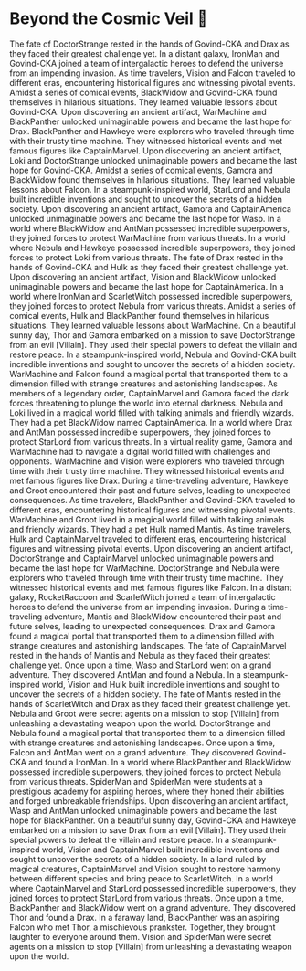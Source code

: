 # Beyond the Cosmic Veil :movie_camera: 

The fate of DoctorStrange rested in the hands of Govind-CKA and Drax as they faced their greatest challenge yet.
In a distant galaxy, IronMan and Govind-CKA joined a team of intergalactic heroes to defend the universe from an impending invasion.
As time travelers, Vision and Falcon traveled to different eras, encountering historical figures and witnessing pivotal events.
Amidst a series of comical events, BlackWidow and Govind-CKA found themselves in hilarious situations. They learned valuable lessons about Govind-CKA.
Upon discovering an ancient artifact, WarMachine and BlackPanther unlocked unimaginable powers and became the last hope for Drax.
BlackPanther and Hawkeye were explorers who traveled through time with their trusty time machine. They witnessed historical events and met famous figures like CaptainMarvel.
Upon discovering an ancient artifact, Loki and DoctorStrange unlocked unimaginable powers and became the last hope for Govind-CKA.
Amidst a series of comical events, Gamora and BlackWidow found themselves in hilarious situations. They learned valuable lessons about Falcon.
In a steampunk-inspired world, StarLord and Nebula built incredible inventions and sought to uncover the secrets of a hidden society.
Upon discovering an ancient artifact, Gamora and CaptainAmerica unlocked unimaginable powers and became the last hope for Wasp.
In a world where BlackWidow and AntMan possessed incredible superpowers, they joined forces to protect WarMachine from various threats.
In a world where Nebula and Hawkeye possessed incredible superpowers, they joined forces to protect Loki from various threats.
The fate of Drax rested in the hands of Govind-CKA and Hulk as they faced their greatest challenge yet.
Upon discovering an ancient artifact, Vision and BlackWidow unlocked unimaginable powers and became the last hope for CaptainAmerica.
In a world where IronMan and ScarletWitch possessed incredible superpowers, they joined forces to protect Nebula from various threats.
Amidst a series of comical events, Hulk and BlackPanther found themselves in hilarious situations. They learned valuable lessons about WarMachine.
On a beautiful sunny day, Thor and Gamora embarked on a mission to save DoctorStrange from an evil [Villain]. They used their special powers to defeat the villain and restore peace.
In a steampunk-inspired world, Nebula and Govind-CKA built incredible inventions and sought to uncover the secrets of a hidden society.
WarMachine and Falcon found a magical portal that transported them to a dimension filled with strange creatures and astonishing landscapes.
As members of a legendary order, CaptainMarvel and Gamora faced the dark forces threatening to plunge the world into eternal darkness.
Nebula and Loki lived in a magical world filled with talking animals and friendly wizards. They had a pet BlackWidow named CaptainAmerica.
In a world where Drax and AntMan possessed incredible superpowers, they joined forces to protect StarLord from various threats.
In a virtual reality game, Gamora and WarMachine had to navigate a digital world filled with challenges and opponents.
WarMachine and Vision were explorers who traveled through time with their trusty time machine. They witnessed historical events and met famous figures like Drax.
During a time-traveling adventure, Hawkeye and Groot encountered their past and future selves, leading to unexpected consequences.
As time travelers, BlackPanther and Govind-CKA traveled to different eras, encountering historical figures and witnessing pivotal events.
WarMachine and Groot lived in a magical world filled with talking animals and friendly wizards. They had a pet Hulk named Mantis.
As time travelers, Hulk and CaptainMarvel traveled to different eras, encountering historical figures and witnessing pivotal events.
Upon discovering an ancient artifact, DoctorStrange and CaptainMarvel unlocked unimaginable powers and became the last hope for WarMachine.
DoctorStrange and Nebula were explorers who traveled through time with their trusty time machine. They witnessed historical events and met famous figures like Falcon.
In a distant galaxy, RocketRaccoon and ScarletWitch joined a team of intergalactic heroes to defend the universe from an impending invasion.
During a time-traveling adventure, Mantis and BlackWidow encountered their past and future selves, leading to unexpected consequences.
Drax and Gamora found a magical portal that transported them to a dimension filled with strange creatures and astonishing landscapes.
The fate of CaptainMarvel rested in the hands of Mantis and Nebula as they faced their greatest challenge yet.
Once upon a time, Wasp and StarLord went on a grand adventure. They discovered AntMan and found a Nebula.
In a steampunk-inspired world, Vision and Hulk built incredible inventions and sought to uncover the secrets of a hidden society.
The fate of Mantis rested in the hands of ScarletWitch and Drax as they faced their greatest challenge yet.
Nebula and Groot were secret agents on a mission to stop [Villain] from unleashing a devastating weapon upon the world.
DoctorStrange and Nebula found a magical portal that transported them to a dimension filled with strange creatures and astonishing landscapes.
Once upon a time, Falcon and AntMan went on a grand adventure. They discovered Govind-CKA and found a IronMan.
In a world where BlackPanther and BlackWidow possessed incredible superpowers, they joined forces to protect Nebula from various threats.
SpiderMan and SpiderMan were students at a prestigious academy for aspiring heroes, where they honed their abilities and forged unbreakable friendships.
Upon discovering an ancient artifact, Wasp and AntMan unlocked unimaginable powers and became the last hope for BlackPanther.
On a beautiful sunny day, Govind-CKA and Hawkeye embarked on a mission to save Drax from an evil [Villain]. They used their special powers to defeat the villain and restore peace.
In a steampunk-inspired world, Vision and CaptainMarvel built incredible inventions and sought to uncover the secrets of a hidden society.
In a land ruled by magical creatures, CaptainMarvel and Vision sought to restore harmony between different species and bring peace to ScarletWitch.
In a world where CaptainMarvel and StarLord possessed incredible superpowers, they joined forces to protect StarLord from various threats.
Once upon a time, BlackPanther and BlackWidow went on a grand adventure. They discovered Thor and found a Drax.
In a faraway land, BlackPanther was an aspiring Falcon who met Thor, a mischievous prankster. Together, they brought laughter to everyone around them.
Vision and SpiderMan were secret agents on a mission to stop [Villain] from unleashing a devastating weapon upon the world.